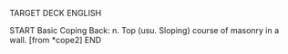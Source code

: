 TARGET DECK
ENGLISH

START
Basic
Coping
Back: n. Top (usu. Sloping) course of masonry in a wall. [from *cope2]
END
